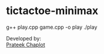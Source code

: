 # tictactoe-minimax

g++ play.cpp game.cpp -o play 
./play

Developed by: <br />
[Prateek Chaplot](https://github.com/prateekchaplot)

